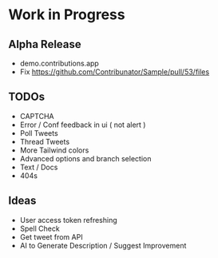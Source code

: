 # Work in Progress

## Alpha Release

- demo.contributions.app
- Fix https://github.com/Contribunator/Sample/pull/53/files

## TODOs

- CAPTCHA
- Error / Conf feedback in ui ( not alert )
- Poll Tweets
- Thread Tweets
- More Tailwind colors
- Advanced options and branch selection
- Text / Docs
- 404s

## Ideas

- User access token refreshing
- Spell Check
- Get tweet from API
- AI to Generate Description / Suggest Improvement
